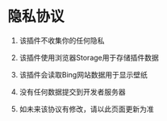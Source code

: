 # 隐私协议

1. 该插件不收集你的任何隐私

2. 该插件使用浏览器Storage用于存储插件数据

3. 该插件会读取Bing网站数据用于显示壁纸

4. 没有任何数据提交到开发者服务器

5. 如未来该协议有修改，请以此页面更新为准
